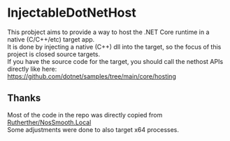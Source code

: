 # InjectableDotNetHost
This probject aims to provide a way to host the .NET Core runtime in a native (C/C++/etc) target app.  
It is done by injecting a native (C++) dll into the target, so the focus of this project is closed source targets.  
If you have the source code for the target, you should call the nethost APIs directly like here:  
https://github.com/dotnet/samples/tree/main/core/hosting  

## Thanks
Most of the code in the repo was directly copied from [Rutherther/NosSmooth.Local](https://github.com/Rutherther/NosSmooth.Local)  
Some adjustments were done to also target x64 processes.
